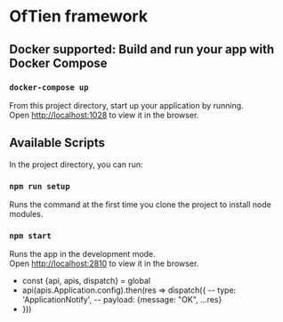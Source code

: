 # OfTien framework

## Docker supported: Build and run your app with Docker Compose

### `docker-compose up`

From this project directory, start up your application by running.<br>
Open [http://localhost:1028](http://localhost:1028) to view it in the browser.

## Available Scripts

In the project directory, you can run:

### `npm run setup`

Runs the command at the first time you clone the project to install node modules.<br>

### `npm start`

Runs the app in the development mode.<br>
Open [http://localhost:2810](http://localhost:2810) to view it in the browser.

- const {api, apis, dispatch} = global
- api(apis.Application.config).then(res => dispatch({
  -- type: 'ApplicationNotify',
  -- payload: {message: "OK", ...res}
- }))
